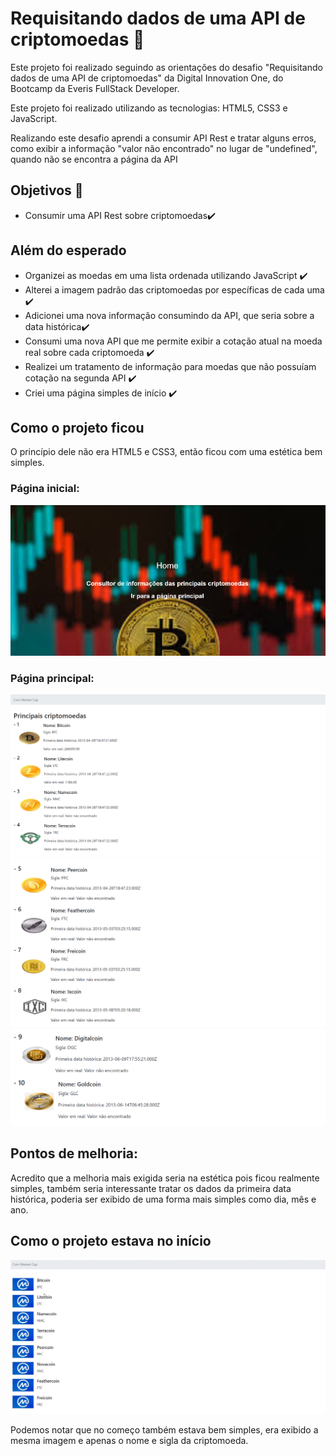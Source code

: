 # Requisitando dados de uma API de criptomoedas :money_with_wings:



Este projeto foi realizado seguindo as orientações do desafio "Requisitando dados de uma API de criptomoedas" da Digital Innovation One, do Bootcamp da Everis FullStack Developer. 

Este projeto foi realizado utilizando as tecnologias: HTML5, CSS3 e JavaScript.

Realizando este desafio aprendi a consumir API Rest e tratar alguns erros, como exibir a informação "valor não encontrado" no lugar de "undefined", quando não se encontra a página da API


## Objetivos :notebook_with_decorative_cover:

- Consumir uma API Rest sobre criptomoedas:heavy_check_mark:



## Além do esperado

- Organizei as moedas em uma lista ordenada utilizando JavaScript :heavy_check_mark:
- Alterei a imagem padrão das criptomoedas por específicas de cada uma :heavy_check_mark:
- Adicionei uma  nova informação consumindo da API, que seria sobre a data histórica:heavy_check_mark:
- Consumi uma nova API que me permite exibir a cotação atual na moeda real sobre cada criptomoeda :heavy_check_mark:
- Realizei um tratamento de informação para moedas que não possuíam cotação na segunda API :heavy_check_mark:
- Criei uma página simples de início :heavy_check_mark:



## Como o projeto ficou 

O princípio dele não era HTML5 e CSS3, então ficou com uma estética bem simples.

### Página inicial:

<img src="GitHub img/Imagem 1.PNG">



### Página principal:

<img src="GitHub img/Imagem 2.PNG">



<img src="GitHub img/Imagem 3.PNG">

<img src="GitHub img/Imagem 4.PNG">



## Pontos de melhoria:

Acredito que a melhoria mais exigida seria na estética pois ficou realmente simples, também seria interessante tratar os dados da primeira data histórica, poderia ser exibido de uma forma mais simples como dia, mês e ano.



## Como o projeto estava no início

<img src="./GitHub img/Imagem 5.PNG">



Podemos notar que no começo também estava bem simples, era exibido a mesma imagem e apenas o nome e sigla da criptomoeda.

